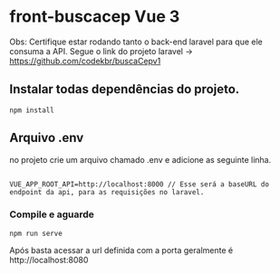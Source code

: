 # front-buscacep Vue 3 

Obs: Certifique estar rodando tanto o back-end laravel para que ele consuma a API.
Segue o link do projeto laravel -> https://github.com/codekbr/buscaCepv1

## Instalar todas dependências do projeto.
```
npm install
```

## Arquivo .env

no projeto crie um arquivo chamado .env e adicione as seguinte linha.
```

VUE_APP_ROOT_API=http://localhost:8000 // Esse será a baseURL do endpoint da api, para as requisições no laravel.
```

### Compile e aguarde
```
npm run serve
```
Após basta acessar a url definida com a porta geralmente é http://localhost:8080


